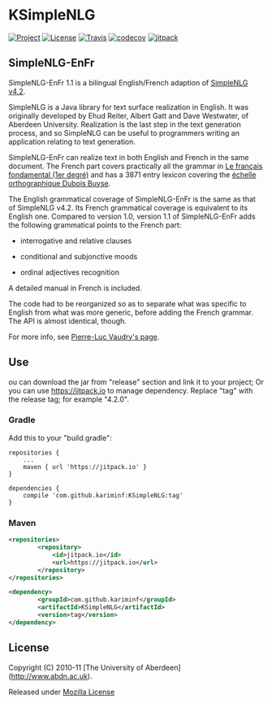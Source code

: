 # KSimpleNLG

[![Project](https://img.shields.io/badge/Project-KSimpleNLG-4B0082.svg)](https://github.com/kariminf/KSimpleNLG)
[![License](https://img.shields.io/badge/License-MPL_1.1-4B0082.svg)](https://www.mozilla.org/en-US/MPL/1.1/)
[![Travis](https://img.shields.io/travis/kariminf/KSimpleNLG.svg)](https://travis-ci.org/kariminf/KSimpleNLG)
[![codecov](https://img.shields.io/codecov/c/github/kariminf/KSimpleNLG.svg)](https://codecov.io/gh/kariminf/KSimpleNLG)
[![jitpack](https://jitpack.io/v/kariminf/KSimpleNLG.svg)](https://jitpack.io/#kariminf/KSimpleNLG)

## SimpleNLG-EnFr

SimpleNLG-EnFr 1.1 is a bilingual English/French adaption of [SimpleNLG v4.2](http://code.google.com/p/simplenlg/).

SimpleNLG is a Java library for text surface realization in English. It was originally developed by Ehud Reiter, Albert Gatt and Dave Westwater, of Aberdeen University. Realization is the last step in the text generation process, and so SimpleNLG can be useful to programmers writing an application relating to text generation.

SimpleNLG-EnFr can realize text in both English and French in the same document. The French part covers practically all the grammar in [Le français fondamental (1er degré)](http://fr.wikipedia.org/wiki/Fran%C3%A7ais_fondamental) and has a 3871 entry lexicon covering the [échelle orthographique Dubois Buyse](http://o.bacquet.free.fr/db2.htm).

The English grammatical coverage of SimpleNLG-EnFr is the same as that of SimpleNLG v4.2. Its French grammatical coverage is equivalent to its English one. Compared to version 1.0, version 1.1 of SimpleNLG-EnFr adds the following grammatical points to the French part:

  *  interrogative and relative clauses

  *  conditional and subjonctive moods

  *  ordinal adjectives recognition

A detailed manual in French is included.

The code had to be reorganized so as to separate what was specific to English from what was more generic, before adding the French grammar. The API is almost identical, though.

For more info, see [Pierre-Luc Vaudry's page](http://www-etud.iro.umontreal.ca/~vaudrypl/snlgbil/snlgEnFr_english.xhtml).

## Use
ou can download the jar from "release" section and link it to your project;
Or you can use https://jitpack.io to manage dependency.
Replace "tag" with the release tag; for example "4.2.0".

### Gradle

Add this to your "build.gradle":
```
repositories {
    ...
    maven { url 'https://jitpack.io' }
}

dependencies {
    compile 'com.github.kariminf:KSimpleNLG:tag'
}
```

### Maven

```xml
<repositories>
		<repository>
		    <id>jitpack.io</id>
		    <url>https://jitpack.io</url>
		</repository>
</repositories>

<dependency>
	    <groupId>com.github.kariminf</groupId>
	    <artifactId>KSimpleNLG</artifactId>
	    <version>tag</version>
</dependency>
```

## License

Copyright (C) 2010-11 [The University of Aberdeen] (http://www.abdn.ac.uk).

Released under [Mozilla License](https://www.mozilla.org/en-US/MPL/1.1/)
